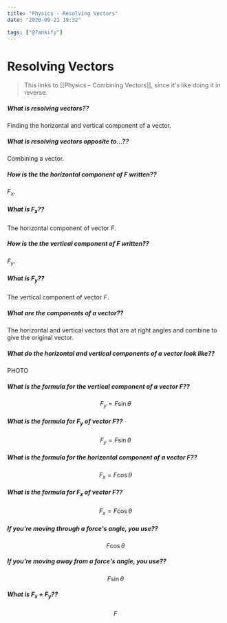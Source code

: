 ```yaml
---
title: "Physics - Resolving Vectors"
date: "2020-09-21 19:32"

tags: ["@?ankify"]
---
```


# Resolving Vectors
> This links to [[Physics - Combining Vectors]], since it's like doing it in reverse.

##### What is resolving vectors??
Finding the horizontal and vertical component of a vector.

##### What is resolving vectors opposite to...??
Combining a vector.

##### How is the the horizontal component of $F$ written??
$F_x$.

##### What is $F_x$??
The horizontal component of vector $F$.

##### How is the the vertical component of $F$ written??
$F_y$.

##### What is $F_y$??
The vertical component of vector $F$.

##### What are the components of a vector??
The horizontal and vertical vectors that are at right angles and combine to give the original vector.

##### What do the horizontal and vertical components of a vector look like??
PHOTO

##### What is the formula for the vertical component of a vector $F$??
$$
F_y = F \sin \theta
$$

##### What is the formula for $F_y$ of vector $F$??
$$
F_y = F \sin \theta
$$

##### What is the formula for the horizontal component of a vector $F$??
$$
F_x = F \cos \theta
$$

##### What is the formula for $F_x$ of vector $F$??
$$
F_x = F \cos \theta
$$

##### If you're moving through a force's angle, you use??
$$
F \cos \theta
$$

##### If you're moving away from a force's angle, you use??
$$
F \sin \theta
$$

##### What is $F_x + F_y$??
$$
F
$$


